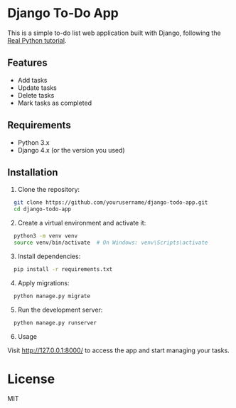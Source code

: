 # Django To-Do App

This is a simple to-do list web application built with Django, following the [Real Python tutorial](https://realpython.com/django-todo-lists/#demo).

## Features

- Add tasks
- Update tasks
- Delete tasks
- Mark tasks as completed

## Requirements

- Python 3.x
- Django 4.x (or the version you used)

## Installation

1. Clone the repository:

  ```bash
    git clone https://github.com/yourusername/django-todo-app.git
    cd django-todo-app
  ```
   
2. Create a virtual environment and activate it:

  ```bash
    python3 -m venv venv
    source venv/bin/activate  # On Windows: venv\Scripts\activate
  ```

3. Install dependencies:

  ```bash
    pip install -r requirements.txt
  ```

4. Apply migrations:

  ```bash
    python manage.py migrate
  ```

5. Run the development server:

  ```bash
    python manage.py runserver
  ```

6. Usage

  Visit http://127.0.0.1:8000/ to access the app and start managing your tasks.

# License

  MIT
